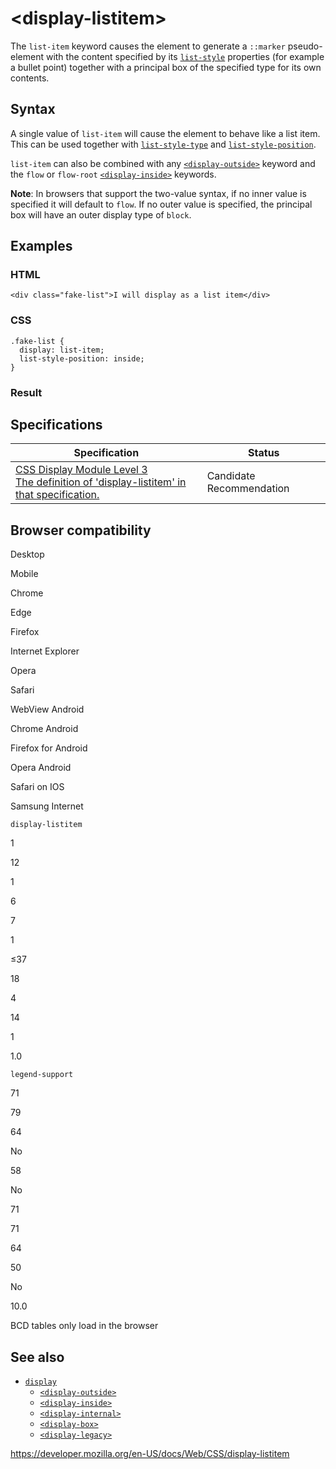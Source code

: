 # &lt;display-listitem&gt;

The `list-item` keyword causes the element to generate a `::marker` pseudo-element with the content specified by its [`list-style`](list-style) properties (for example a bullet point) together with a principal box of the specified type for its own contents.

## Syntax

A single value of `list-item` will cause the element to behave like a list item. This can be used together with [`list-style-type`](list-style-type) and [`list-style-position`](list-style-position).

`list-item` can also be combined with any [`<display-outside>`](display-outside) keyword and the `flow` or `flow-root` [`<display-inside>`](display-inside) keywords.

**Note**: In browsers that support the two-value syntax, if no inner value is specified it will default to `flow`. If no outer value is specified, the principal box will have an outer display type of `block`.

## Examples

### HTML

    <div class="fake-list">I will display as a list item</div>

### CSS

    .fake-list {
      display: list-item;
      list-style-position: inside;
    }

### Result

## Specifications

<table><thead><tr class="header"><th>Specification</th><th>Status</th></tr></thead><tbody><tr class="odd"><td><a href="https://drafts.csswg.org/css-display/#typedef-display-listitem">CSS Display Module Level 3<br />
<span class="small">The definition of 'display-listitem' in that specification.</span></a></td><td><span class="spec-cr">Candidate Recommendation</span></td></tr></tbody></table>

## Browser compatibility

Desktop

Mobile

Chrome

Edge

Firefox

Internet Explorer

Opera

Safari

WebView Android

Chrome Android

Firefox for Android

Opera Android

Safari on IOS

Samsung Internet

`display-listitem`

1

12

1

6

7

1

≤37

18

4

14

1

1.0

`legend-support`

71

79

64

No

58

No

71

71

64

50

No

10.0

BCD tables only load in the browser

## See also

- [`display`](display)
  - [`<display-outside>`](display-outside)
  - [`<display-inside>`](display-inside)
  - [`<display-internal>`](display-internal)
  - [`<display-box>`](display-box)
  - [`<display-legacy>`](display-legacy)

<a href="https://developer.mozilla.org/en-US/docs/Web/CSS/display-listitem" class="_attribution-link">https://developer.mozilla.org/en-US/docs/Web/CSS/display-listitem</a>

